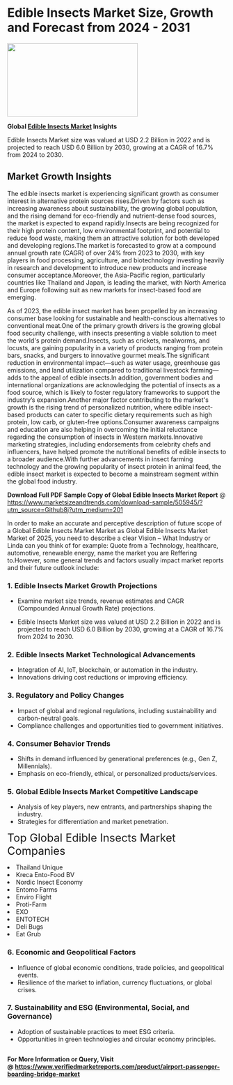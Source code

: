 <H1>Edible Insects Market Size, Growth and Forecast from 2024 - 2031</H1><img class="aligncenter size-medium wp-image-584254" src="https://thirdeyenews.in/wp-content/uploads/2024/09/Global-Market-Research-300x168.jpeg" alt="" width="300" height="168" /><p><strong>Global&nbsp;<a href="https://www.marketsizeandtrends.com/download-sample/505945/?utm_source=Github8j?utm_medium=201">Edible Insects Market</a> Insights</strong></p><p>Edible Insects Market size was valued at USD 2.2 Billion in 2022 and is projected to reach USD 6.0 Billion by 2030, growing at a CAGR of 16.7% from 2024 to 2030.</p><p><h2>Market Growth Insights</h2> <p>The edible insects market is experiencing significant growth as consumer interest in alternative protein sources rises.Driven by factors such as increasing awareness about sustainability, the growing global population, and the rising demand for eco-friendly and nutrient-dense food sources, the market is expected to expand rapidly.Insects are being recognized for their high protein content, low environmental footprint, and potential to reduce food waste, making them an attractive solution for both developed and developing regions.The market is forecasted to grow at a compound annual growth rate (CAGR) of over 24% from 2023 to 2030, with key players in food processing, agriculture, and biotechnology investing heavily in research and development to introduce new products and increase consumer acceptance.Moreover, the Asia-Pacific region, particularly countries like Thailand and Japan, is leading the market, with North America and Europe following suit as new markets for insect-based food are emerging.</p> <p>As of 2023, the edible insect market has been propelled by an increasing consumer base looking for sustainable and health-conscious alternatives to conventional meat.One of the primary growth drivers is the growing global food security challenge, with insects presenting a viable solution to meet the world's protein demand.Insects, such as crickets, mealworms, and locusts, are gaining popularity in a variety of products ranging from protein bars, snacks, and burgers to innovative gourmet meals.The significant reduction in environmental impact—such as water usage, greenhouse gas emissions, and land utilization compared to traditional livestock farming—adds to the appeal of edible insects.In addition, government bodies and international organizations are acknowledging the potential of insects as a food source, which is likely to foster regulatory frameworks to support the industry’s expansion.Another major factor contributing to the market's growth is the rising trend of personalized nutrition, where edible insect-based products can cater to specific dietary requirements such as high protein, low carb, or gluten-free options.Consumer awareness campaigns and education are also helping in overcoming the initial reluctance regarding the consumption of insects in Western markets.Innovative marketing strategies, including endorsements from celebrity chefs and influencers, have helped promote the nutritional benefits of edible insects to a broader audience.With further advancements in insect farming technology and the growing popularity of insect protein in animal feed, the edible insect market is expected to become a mainstream segment within the global food industry.</p> <p><span class=""><strong>Download Full PDF Sample Copy of Global Edible Insects Market Report</strong> @ <a href="https://www.marketsizeandtrends.com/download-sample/505945/?utm_source=Github8j?utm_medium=201" target="_blank">https://www.marketsizeandtrends.com/download-sample/505945/?utm_source=Github8j?utm_medium=201</a></span></p><p>In order to make an accurate and perceptive description of future scope of a Global&nbsp;Edible Insects Market Market as Global&nbsp;Edible Insects Market Market of 2025, you need to describe a clear Vision &ndash; What Industry or Linda can you think of for example: Quote from a Technology, healthcare, automotive, renewable energy, name the market you are Reffering to.However, some general trends and factors usually impact market reports and their future outlook include:</p><h3>1.&nbsp;<strong>Edible Insects Market Growth Projections</strong></h3><ul><li>Examine market size trends, revenue estimates and CAGR (Compounded Annual Growth Rate) projections.</li><li><p>Edible Insects Market size was valued at USD 2.2 Billion in 2022 and is projected to reach USD 6.0 Billion by 2030, growing at a CAGR of 16.7% from 2024 to 2030.</p></li></ul><h3>2.&nbsp;<strong>Edible Insects Market Technological Advancements</strong></h3><ul><li>Integration of AI, IoT, blockchain, or automation in the industry.</li><li>Innovations driving cost reductions or improving efficiency.</li></ul><h3>3.&nbsp;<strong>Regulatory and Policy Changes</strong></h3><ul><li>Impact of global and regional regulations, including sustainability and carbon-neutral goals.</li><li>Compliance challenges and opportunities tied to government initiatives.</li></ul><h3>4.&nbsp;<strong>Consumer Behavior Trends</strong></h3><ul><li>Shifts in demand influenced by generational preferences (e.g., Gen Z, Millennials).</li><li>Emphasis on eco-friendly, ethical, or personalized products/services.</li></ul><h3>5.&nbsp;<strong>Global Edible Insects Market Competitive Landscape</strong></h3><ul><li>Analysis of key players, new entrants, and partnerships shaping the industry.</li><li>Strategies for differentiation and market penetration.</li></ul><p data-pm-slice="1 1 []"><span style="color: inherit; font-family: inherit; font-size: 25px;">Top Global Edible Insects Market Companies</span></p><div class="" data-test-id=""><p><li>Thailand Unique</li><li> Kreca Ento-Food BV</li><li> Nordic Insect Economy</li><li> Entomo Farms</li><li> Enviro Flight</li><li> Proti-Farm</li><li> EXO</li><li> ENTOTECH</li><li> Deli Bugs</li><li> Eat Grub</li></p></div><h3>6.&nbsp;<strong>Economic and Geopolitical Factors</strong></h3><ul><li>Influence of global economic conditions, trade policies, and geopolitical events.</li><li>Resilience of the market to inflation, currency fluctuations, or global crises.</li></ul><h3>7.&nbsp;<strong>Sustainability and ESG (Environmental, Social, and Governance)</strong></h3><ul><li>Adoption of sustainable practices to meet ESG criteria.</li><li>Opportunities in green technologies and circular economy principles.</li></ul><h2><strong style="font-size: 14px;">For More Information or Query, Visit @&nbsp;</strong><a style="background-color: #ffffff; font-size: 14px;" href="https://www.marketsizeandtrends.com/report/edible-insects-market/" target="_blank">https://www.verifiedmarketreports.com/product/airport-passenger-boarding-bridge-market</a></h2>